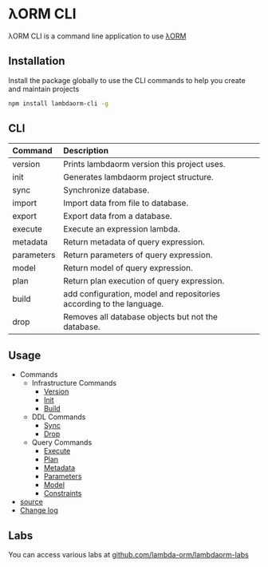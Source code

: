 # λORM CLI

λORM CLI is a command line application to use [λORM](https://www.npmjs.com/package/lambdaorm)

## Installation

Install the package globally to use the CLI commands to help you create and maintain projects

```sh
npm install lambdaorm-cli -g
```

## CLI

| Command    	| Description                                  									  		|
|:------------|:--------------------------------------------------------------------|
|	version	 		| Prints lambdaorm version this project uses.													|
|	init				| Generates lambdaorm project structure.															|
|	sync				|	Synchronize database.																								|
|	import			| Import data from file to database.																	|
|	export			| Export data from a database. 																				|
|	execute			| Execute an expression lambda.																				|
| metadata		|	Return metadata of query expression.																|
| parameters	|	Return parameters of query expression.															|
| model				|	Return model of query expression.																		|
| plan				|	Return plan execution of query expression.													|
|	build				| add configuration, model and repositories according to the language.|
|	drop				|	Removes all database objects but not the database.									|

## Usage

* Commands
  * Infrastructure Commands
    * [Version](https://lambda-orm.github.io/wiki/cli/Commands/Version)
    * [Init](https://lambda-orm.github.io/wiki/cli/Commands/Init)
    * [Build](https://lambda-orm.github.io/wiki/cli/Commands/Build)
  * DDL Commands
    * [Sync](https://lambda-orm.github.io/wiki/cli/Commands/Sync)
    * [Drop](https://lambda-orm.github.io/wiki/cli/Commands/Drop)
  * Query Commands
    * [Execute](https://lambda-orm.github.io/wiki/cli/Commands/Execute)
    * [Plan](https://lambda-orm.github.io/wiki/cli/Commands/Plan)
    * [Metadata](https://lambda-orm.github.io/wiki/cli/Commands/Metadata)
    * [Parameters](https://lambda-orm.github.io/wiki/cli/Commands/Parameters)
    * [Model](https://lambda-orm.github.io/wiki/cli/Commands/Model)
    * [Constraints](https://lambda-orm.github.io/wiki/cli/Commands/Constraints)
* [source](https://lambda-orm.github.io/wiki/cli/source/README.md)
* [Change log](https://lambda-orm.github.io/wiki/cli/CHANGELOG.md)

## Labs

You can access various labs at [github.com/lambda-orm/lambdaorm-labs](https://github.com/lambda-orm/lambdaorm-labs/tree/main/labs/cli)
